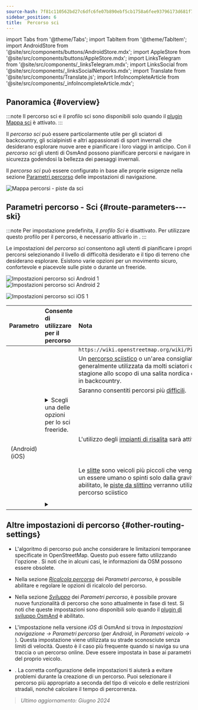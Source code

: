 ```yaml
---
source-hash: 7f81c110562bd27c6dfc6fe07b890ebf5cb1758a6fee93796173d681f752db77
sidebar_position: 6
title:  Percorso sci
---
```

import Tabs from '@theme/Tabs';
import TabItem from '@theme/TabItem';
import AndroidStore from '@site/src/components/buttons/AndroidStore.mdx';
import AppleStore from '@site/src/components/buttons/AppleStore.mdx';
import LinksTelegram from '@site/src/components/_linksTelegram.mdx';
import LinksSocial from '@site/src/components/_linksSocialNetworks.mdx';
import Translate from '@site/src/components/Translate.js';
import InfoIncompleteArticle from '@site/src/components/_infoIncompleteArticle.mdx';



## Panoramica {#overview}

:::note
Il percorso sci e il profilo sci sono disponibili solo quando il [plugin Mappa sci](../../plugins/ski-maps.md) è attivato.
:::

Il *percorso sci* può essere particolarmente utile per gli sciatori di backcountry, gli scialpinisti e altri appassionati di sport invernali che desiderano esplorare nuove aree e pianificare i loro viaggi in anticipo. Con il *percorso sci* gli utenti di OsmAnd possono pianificare percorsi e navigare in sicurezza godendosi la bellezza dei paesaggi invernali.

Il *percorso sci* può essere configurato in base alle proprie esigenze nella sezione [Parametri percorso](../guidance/navigation-settings.md#route-parameters) delle impostazioni di navigazione.

![Mappa percorsi - piste da sci](@site/static/img/navigation/routing/ski_routing_overview.png)


## Parametri percorso - Sci {#route-parameters---ski}

:::note
Per impostazione predefinita, il *profilo Sci* è disattivato. Per utilizzare questo profilo per il percorso, è necessario attivarlo in *<Translate android="true" ids="shared_string_menu,shared_string_settings,application_profiles"/>*.
:::

Le impostazioni del *percorso sci* consentono agli utenti di pianificare i propri percorsi selezionando il livello di difficoltà desiderato e il tipo di terreno che desiderano esplorare. Esistono varie opzioni per un movimento sicuro, confortevole e piacevole sulle piste o durante un freeride.

<Tabs groupId="operating-systems" queryString="current-os">

<TabItem value="android" label="Android">

![Impostazioni percorso sci Android 1](@site/static/img/navigation/routing/skiing_routing_1_andr.png) ![Impostazioni percorso sci Android 2](@site/static/img/navigation/routing/skiing_routing_2_andr.png)

</TabItem>

<TabItem value="ios" label="iOS">

![Impostazioni percorso sci iOS 1](@site/static/img/navigation/routing/skiing_routing_ios_1.png)

</TabItem>

</Tabs>

| Parametro | Consente di utilizzare per il percorso | Nota |
|:------------|:---------------|:---------------|
|*<Translate android="true" ids="routing_attr_allow_skating_only_name"/>* | <Translate android="true" ids="routing_attr_allow_skating_only_description"/> | `https://wiki.openstreetmap.org/wiki/Piste_Maps#Type` |
|*<Translate android="true" ids="app_mode_ski_touring"/>* | <Translate android="true" ids="routing_attr_piste_type_skitour_description"/> | Un [percorso sciistico](https://wiki.openstreetmap.org/wiki/Piste_Maps#Type) o un'area consigliata che viene generalmente utilizzata da molti sciatori durante una stagione allo scopo di una salita nordica e una discesa in backcountry. |
|*<Translate android="true" ids="routing_attr_allow_advanced_name"/>* | <Translate android="true" ids="routing_attr_allow_advanced_description"/> | Saranno consentiti percorsi più [difficili](https://wiki.openstreetmap.org/wiki/Piste_Maps#Difficulty). |
|*<Translate android="true" ids="routing_attr_freeride_policy_name"/>* | <details><summary> Scegli una delle opzioni per lo sci freeride. </summary>![Fuoripista Android](@site/static/img/navigation/routing/offpiste_android.png) </details> | |
|*<Translate android="true" ids="routing_attr_piste_type_downhill_name"/>* | <Translate android="true" ids="routing_attr_piste_type_downhill_description"/> | L'utilizzo degli [impianti di risalita](https://wiki.openstreetmap.org/wiki/Piste_Maps#Ski_lifts) sarà attivato |
|*<Translate android="true" ids="routing_attr_piste_type_nordic_name"/>*&nbsp;(Android) *<Translate ios="true" ids="routeInfo_piste_type_name"/>*&nbsp;(iOS) | <Translate android="true" ids="routing_attr_piste_type_nordic_description"/>| |
|*<Translate android="true" ids="routing_attr_allow_classic_only_name"/>* | <Translate android="true" ids="routing_attr_allow_classic_only_description"/>| |
|*<Translate android="true" ids="routing_attr_allow_expert_name"/>* | <Translate android="true" ids="routing_attr_allow_expert_description"/>| |
|*<Translate android="true" ids="routing_attr_piste_type_sled_name"/>* | <Translate android="true" ids="routing_attr_piste_type_sled_description"/> | Le [slitte](https://wiki.openstreetmap.org/wiki/Piste_Maps#Type) sono veicoli più piccoli che vengono trainati da un essere umano o spinti solo dalla gravità. Quando abilitato, le [piste da slittino](https://wiki.openstreetmap.org/wiki/Piste_Maps#Type) verranno utilizzate per il percorso sciistico |
|*<Translate android="true" ids="routing_attr_allow_intermediate_name"/>* | <Translate android="true" ids="routing_attr_allow_intermediate_description"/>| |
|*<Translate android="true" ids="routing_attr_difficulty_preference_name"/>* | <details><summary> <Translate android="true" ids="routing_attr_difficulty_preference_description"/> </summary>![Fuoripista Android](@site/static/img/navigation/routing/offpiste_android.png) </details> | |


## Altre impostazioni di percorso {#other-routing-settings}

- L'algoritmo di percorso può anche considerare le limitazioni temporanee specificate in OpenStreetMap. Questo può essere fatto utilizzando l'opzione *[<Translate android="true" ids="temporary_conditional_routing"/>](../routing/osmand-routing.md#consider-temporary-limitations)*. Si noti che in alcuni casi, le informazioni da OSM possono essere obsolete.

- Nella sezione [*Ricalcola percorso*](../../navigation/guidance/navigation-settings.md#recalculate-route) dei *Parametri percorso*, è possibile abilitare e regolare le opzioni di ricalcolo del percorso.

- Nella sezione [*Sviluppo*](../guidance/navigation-settings.md#development-settings) dei *Parametri percorso*, è possibile provare nuove funzionalità di percorso che sono attualmente in fase di test. Si noti che queste impostazioni sono disponibili solo quando il [plugin di sviluppo OsmAnd](../../plugins/development.md) è abilitato.

- L'impostazione *[<Translate ios="true" ids="road_speeds"/>](../guidance/navigation-settings.md#road-speeds)* nella versione *iOS* di OsmAnd si trova in *Impostazioni navigazione → Parametri percorso* (per *Android*, in *Parametri veicolo → [<Translate android="true" ids="default_speed_setting_title"/>](../guidance/navigation-settings.md#default-speed--road-speeds)*). Questa impostazione viene utilizzata su strade sconosciute senza limiti di velocità. Questo è il caso più frequente quando si naviga su una traccia o un percorso online. Deve essere impostata in base ai parametri del proprio veicolo.

- *[<Translate ios="true" ids="vehicle_parameters"/>](../guidance/navigation-settings.md#vehicle-parameters)*. La corretta configurazione delle impostazioni ti aiuterà a evitare problemi durante la creazione di un percorso. Puoi selezionare il percorso più appropriato a seconda del tipo di veicolo e delle restrizioni stradali, nonché calcolare il tempo di percorrenza.

> *Ultimo aggiornamento: Giugno 2024*
